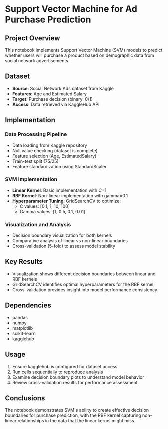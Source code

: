 # Support Vector Machine for Ad Purchase Prediction

## Project Overview
This notebook implements Support Vector Machine (SVM) models to predict whether users will purchase a product based on demographic data from social network advertisements.

## Dataset
- **Source**: Social Network Ads dataset from Kaggle
- **Features**: Age and Estimated Salary
- **Target**: Purchase decision (binary: 0/1)
- **Access**: Data retrieved via KaggleHub API

## Implementation

### Data Processing Pipeline
- Data loading from Kaggle repository
- Null value checking (dataset is complete)
- Feature selection (Age, EstimatedSalary)
- Train-test split (75/25)
- Feature standardization using StandardScaler

### SVM Implementation
- **Linear Kernel**: Basic implementation with C=1
- **RBF Kernel**: Non-linear implementation with gamma=0.1
- **Hyperparameter Tuning**: GridSearchCV to optimize:
  - C values: [0.1, 1, 10, 100]
  - Gamma values: [1, 0.5, 0.1, 0.01]

### Visualization and Analysis
- Decision boundary visualization for both kernels
- Comparative analysis of linear vs non-linear boundaries
- Cross-validation (5-fold) to assess model stability

## Key Results
- Visualization shows different decision boundaries between linear and RBF kernels
- GridSearchCV identifies optimal hyperparameters for the RBF kernel
- Cross-validation provides insight into model performance consistency

## Dependencies
- pandas
- numpy 
- matplotlib
- scikit-learn
- kagglehub

## Usage
1. Ensure kagglehub is configured for dataset access
2. Run cells sequentially to reproduce analysis
3. Examine decision boundary plots to understand model behavior
4. Review cross-validation results for performance assessment

## Conclusions
The notebook demonstrates SVM's ability to create effective decision boundaries for purchase prediction, with the RBF kernel capturing non-linear relationships in the data that the linear kernel might miss.
